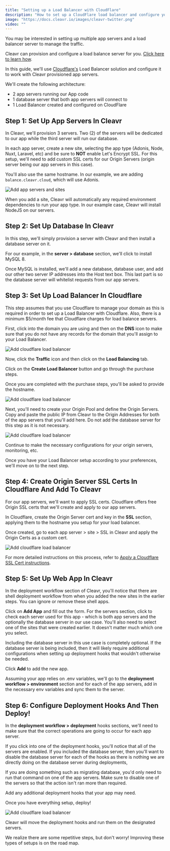```yaml
---
title: "Setting up a Load Balancer with CloudFlare"
description: "How to set up a CloudFlare load balancer and configure your servers and deployment workflows for this architecture type."
image: "https://docs.cleavr.io/images/cleavr-twitter.png"
video: ""
---
```


You may be interested in setting up multiple app servers and a load balancer server to manage the traffic.

Cleavr can provision and configure a load balance server for you. [Click here to learn how](/load-balancer).

In this guide, we'll use [Cloudflare's](https://www.cloudflare.com/) Load Balancer solution and configure it to work with Cleavr provisioned app servers.

We'll create the following architecture:

- 2 app servers running our App code
- 1 database server that both app servers will connect to
- 1 Load Balancer created and configured on CloudFlare

## Step 1: Set Up App Servers In Cleavr

In Cleavr, we'll provision 3 servers. Two (2) of the servers will be dedicated to our app while the third server will run our
database.

In each app server, create a new site, selecting the app type (Adonis, Node, Nuxt, Laravel, etc) and be sure to **NOT** enable
Let's Encrypt SSL. For this setup, we'll need to add custom SSL certs for our Origin Servers (origin server being our app servers in this case).

You'll also use the same hostname. In our example, we are adding `balance.cleavr.cloud`, which will use Adonis.

![Add app servers and sites](/images/load-balancer/add-sites.png)

When you add a site, Cleavr will automatically any required environment dependencies to run your app type. In our example case, Cleavr
will install NodeJS on our servers.

## Step 2: Set Up Database In Cleavr

In this step, we'll simply provision a server with Cleavr and then install a database server on it.

For our example, in the **server > database** section, we'll click to install MySQL 8.

Once MySQL is installed, we'll add a new database, database user, and add our other two server IP addresses into the Host text box.
This last part is so the database server will whitelist requests from our app servers.

## Step 3: Set Up Load Balancer In Cloudflare

<base-info>
This step assumes that you use Cloudflare to manage your domain as this is required in order to set up a Load Balancer with Cloudflare.
Also, there is a minimum $5/month fee that Cloudflare charges for load balance servers. 
</base-info>

First, click into the domain you are using and then on the **DNS** icon to make sure that you do not have any records for the domain that you'll assign to your Load Balancer.

![Add cloudflare load balancer](/images/load-balancer/dns-records.png)

Now, click the **Traffic** icon and then click on the **Load Balancing** tab.

Click on the **Create Load Balancer** button and go through the purchase steps.

Once you are completed with the purchase steps, you'll be asked to provide the hostname.

![Add cloudflare load balancer](/images/load-balancer/setup1.png)

Next, you'll need to create your Origin Pool and define the Origin Servers. Copy and paste the public IP from Cleavr to the Origin Addresses for
both of the app servers that you'll add here. Do not add the database server for this step as it is not necessary.

![Add cloudflare load balancer](/images/load-balancer/setup2.png)

Continue to make the necessary configurations for your origin servers, monitoring, etc.

Once you have your Load Balancer setup according to your preferences, we'll move on to the next step.

## Step 4: Create Origin Server SSL Certs In Cloudflare And Add To Cleavr

For our app servers, we'll want to apply SSL certs. Cloudflare offers free Origin SSL certs that we'll create and apply to our app servers.

In Cloudflare, create the Origin Server cert and key in the **SSL** section, applying them to the hostname you setup for your load balancer.

Once created, go to each app server > site > SSL in Cleavr and apply the Origin Certs as a custom cert.

![Add cloudflare load balancer](/images/load-balancer/dns-records.png)

For more detailed instructions on this process, refer to [Apply a Cloudflare SSL Cert instructions](/ssl#apply-a-cloudflare-ssl-cert).

## Step 5: Set Up Web App In Cleavr

In the deployment workflow section of Cleavr, you'll notice that there are shell deployment workflow from when you added the new sites in the earlier steps. You can
ignore or remove these shell apps.

Click on **Add App** and fill out the form. For the servers section, click to check each server used for this app - which is both app servers and the optionally the database
server in our use case. You'll also need to select one of the sites that were created earlier. It doesn't matter much which one you select.

<base-info>
Including the database server in this use case is completely optional. If the database server is being included, then it will likely require
additional configurations when setting up deployment hooks that wouldn't otherwise be needed. 
</base-info>

Click **Add** to add the new app.

Assuming your app relies on .env variables, we'll go to the **deployment workflow > environment** section and for each of the app servers, add in the
necessary env variables and sync them to the server.

## Step 6: Configure Deployment Hooks And Then Deploy!

In the **deployment workflow > deployment** hooks sections, we'll need to make sure that the correct operations are going to occur for each app server.

If you click into one of the deployment hooks, you'll notice that all of the servers are enabled. If you included the database server, then you'll want to
disable the database server for each of the hooks as there is nothing we are directly doing on the database server during deployments,

If you are doing something such as migrating database, you'd only need to run that command on one of the app servers. Make sure to disable
one of the servers so that the action isn't ran more than required.

Add any additional deployment hooks that your app may need.

Once you have everything setup, deploy!

![Add cloudflare load balancer](/images/load-balancer/deploy.png)

Cleavr will move the deployment hooks and run them on the designated servers.

<base-point>
We realize there are some repetitive steps, but don't worry! Improving these types of setups is on the road map.
</base-point>
